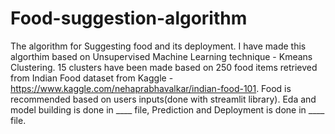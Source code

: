 # Food-suggestion-algorithm
The algorithm for Suggesting food and its deployment.
I have made this algorthim based on Unsupervised Machine Learning technique - Kmeans Clustering.
15 clusters have been made based on 250 food items retrieved from Indian Food dataset from Kaggle - https://www.kaggle.com/nehaprabhavalkar/indian-food-101.
Food is recommended based on users inputs(done with streamlit library).
Eda and model building is done in ____ file, Prediction and Deployment is done in ____ file.
